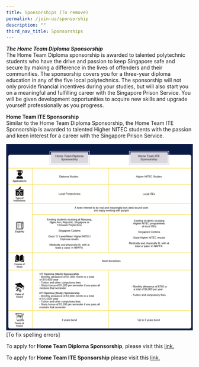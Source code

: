 ```yaml
---
title: Sponsorships (To remove)
permalink: /join-us/sponsorship
description: ""
third_nav_title: Sponsorships
---
```



***The Home Team Diploma Sponsorship***<br>
The Home Team Diploma sponsorship is awarded to talented polytechnic students who have the drive and passion to keep Singapore safe and secure by making a difference in the lives of offenders and their communities. The sponsorship covers you for a three-year diploma education in any of the five local polytechnics. The sponsorship will not only provide financial incentives during your studies, but will also start you on a meaningful and fulfilling career with the Singapore Prison Service. You will be given development opportunities to acquire new skills and upgrade yourself professionally as you progress.

**Home Team ITE Sponsorship** <br>
Similar to the Home Team Diploma Sponsorship, the Home Team ITE Sponsorship is awarded to talented Higher NITEC students with the passion and keen interest for a career with the Singapore Prison Service.

![Alt text for image on Isomer site](/images/sps-sponsorships.png)
[To fix spelling errors]

To apply for **Home Team Diploma Sponsorship**, please visit this [link.](https://www.mha.gov.sg/careers/sponsorships/home-team-diploma-sponsorship)

To apply for **Home Team ITE Sponsorship** please visit this [link.](https://www.mha.gov.sg/careers/sponsorships/home-team-ite-sponsorship)